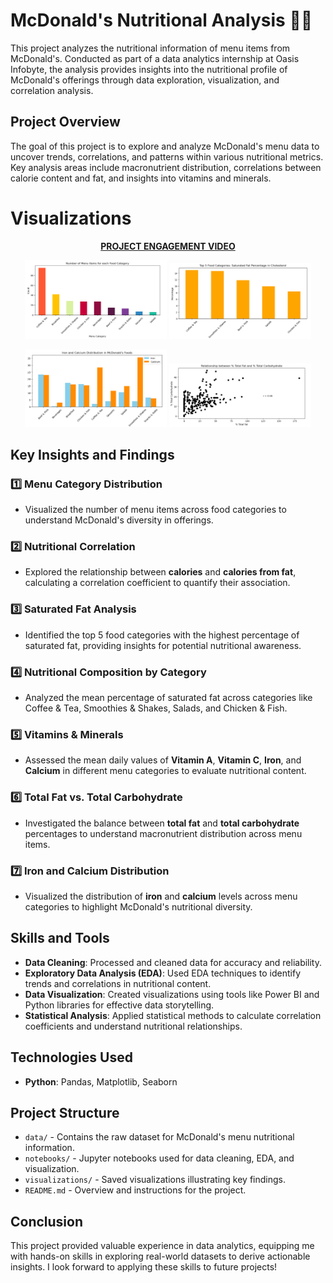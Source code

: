 # McDonald's Nutritional Analysis 🍔🥗

This project analyzes the nutritional information of menu items from McDonald's. Conducted as part of a data analytics internship at Oasis Infobyte, the analysis provides insights into the nutritional profile of McDonald's offerings through data exploration, visualization, and correlation analysis.

## Project Overview

The goal of this project is to explore and analyze McDonald's menu data to uncover trends, correlations, and patterns within various nutritional metrics. Key analysis areas include macronutrient distribution, correlations between calorie content and fat, and insights into vitamins and minerals.

# Visualizations
<p align="center">
  <a href="https://www.linkedin.com/posts/mr-sm25_project1-level1-dataanalytics-activity-7172885878363549696-MQ4w?utm_source=share&utm_medium=member_desktop"><strong>PROJECT ENGAGEMENT VIDEO</strong></a>
</p>
<p align="center">
  <img src="https://github.com/sujitmahapatra/McDonald-s-Nutritional-Analysis/blob/a7e84897c340b2773e03f51d750888e1b41c153b/OUTPUT/output1" width="45%" alt="Image 1"/>
  <img src="https://github.com/sujitmahapatra/McDonald-s-Nutritional-Analysis/blob/a7e84897c340b2773e03f51d750888e1b41c153b/OUTPUT/output2" width="45%" alt="Image 2"/>
</p>

<p align="center">
  <img src="https://github.com/sujitmahapatra/McDonald-s-Nutritional-Analysis/blob/a7e84897c340b2773e03f51d750888e1b41c153b/OUTPUT/output3" width="45%" alt="Image 3"/>
  <img src="https://github.com/sujitmahapatra/McDonald-s-Nutritional-Analysis/blob/a7e84897c340b2773e03f51d750888e1b41c153b/OUTPUT/output4" width="45%" alt="Image 4"/>
</p>

## Key Insights and Findings

### 1️⃣ Menu Category Distribution
- Visualized the number of menu items across food categories to understand McDonald's diversity in offerings.

### 2️⃣ Nutritional Correlation
- Explored the relationship between **calories** and **calories from fat**, calculating a correlation coefficient to quantify their association.

### 3️⃣ Saturated Fat Analysis
- Identified the top 5 food categories with the highest percentage of saturated fat, providing insights for potential nutritional awareness.

### 4️⃣ Nutritional Composition by Category
- Analyzed the mean percentage of saturated fat across categories like Coffee & Tea, Smoothies & Shakes, Salads, and Chicken & Fish.

### 5️⃣ Vitamins & Minerals
- Assessed the mean daily values of **Vitamin A**, **Vitamin C**, **Iron**, and **Calcium** in different menu categories to evaluate nutritional content.

### 6️⃣ Total Fat vs. Total Carbohydrate
- Investigated the balance between **total fat** and **total carbohydrate** percentages to understand macronutrient distribution across menu items.

### 7️⃣ Iron and Calcium Distribution
- Visualized the distribution of **iron** and **calcium** levels across menu categories to highlight McDonald's nutritional diversity.

## Skills and Tools

- **Data Cleaning**: Processed and cleaned data for accuracy and reliability.
- **Exploratory Data Analysis (EDA)**: Used EDA techniques to identify trends and correlations in nutritional content.
- **Data Visualization**: Created visualizations using tools like Power BI and Python libraries for effective data storytelling.
- **Statistical Analysis**: Applied statistical methods to calculate correlation coefficients and understand nutritional relationships.

## Technologies Used

- **Python**: Pandas, Matplotlib, Seaborn

## Project Structure

- `data/` - Contains the raw dataset for McDonald's menu nutritional information.
- `notebooks/` - Jupyter notebooks used for data cleaning, EDA, and visualization.
- `visualizations/` - Saved visualizations illustrating key findings.
- `README.md` - Overview and instructions for the project.

## Conclusion

This project provided valuable experience in data analytics, equipping me with hands-on skills in exploring real-world datasets to derive actionable insights. I look forward to applying these skills to future projects!
